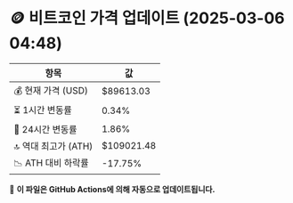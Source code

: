 # 🪙 비트코인 가격 업데이트 (2025-03-06 04:48)

| 항목                | 값 |
|--------------------|----------------|
| 💰 현재 가격 (USD) | $89613.03 |
| ⏳ 1시간 변동률    | 0.34% |
| 📆 24시간 변동률   | 1.86% |
| 🔝 역대 최고가 (ATH) | $109021.48 |
| 📉 ATH 대비 하락률 | -17.75% |

🔄 **이 파일은 GitHub Actions에 의해 자동으로 업데이트됩니다.**
